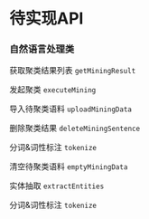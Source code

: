 # 待实现API


### 自然语言处理类

获取聚类结果列表 `getMiningResult`

发起聚类 `executeMining`

导入待聚类语料 `uploadMiningData`

删除聚类结果 `deleteMiningSentence`

分词&词性标注 `tokenize`

清空待聚类语料 `emptyMiningData`

实体抽取 `extractEntities`

分词&词性标注 `tokenize`

